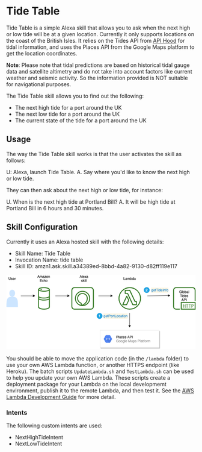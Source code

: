 # Tide Table

Tide Table is a simple Alexa skill that allows you to ask when the next high or low tide will be at a given location. Currently it only supports locations on the coast of the British Isles. It relies on the Tides API from [API Hood](https://api.hood.land/api/tides) for tidal information, and uses the Places API from the Google Maps platform to get the location coordinates.

**Note**: Please note that tidal predictions are based on historical tidal gauge data and satellite altimetry and do not take into account factors like current weather and seismic activity. So the information provided is NOT suitable for navigational purposes.

The Tide Table skill allows you to find out the following:

* The next high tide for a port around the UK
* The next low tide for a port around the UK
* The current state of the tide for a port around the UK

## Usage

The way the Tide Table skill works is that the user activates the skill as follows:

U: Alexa, launch Tide Table.
A. Say where you'd like to know the next high or low tide.

They can then ask about the next high or low tide, for instance:

U. When is the next high tide at Portland Bill?
A. It will be high tide at Portland Bill in 6 hours and 30 minutes.

## Skill Configuration

Currently it uses an Alexa hosted skill with the following details:

* Skill Name: Tide Table
* Invocation Name: tide table
* Skill ID: amzn1.ask.skill.a34389ed-8bbd-4a82-9130-d82ff119e117

![Architecture](architecture.png)

You should be able to move the application code (in the `/lambda` folder) to use your own AWS Lambda function, or another HTTPS endpoint (like Heroku). The batch scripts `UpdateLambda.sh` and `TestLambda.sh` can be used to help you update your own AWS Lambda. These scripts create a deployment package for your Lambda on the local developmemt environment, publish it to the remote Lambda, and then test it. See the [AWS Lambda Development Guide](https://docs.aws.amazon.com/lambda/latest/dg/nodejs-package.html) for more detail.

### Intents

The following custom intents are used:

* NextHighTideIntent
* NextLowTideIntent
